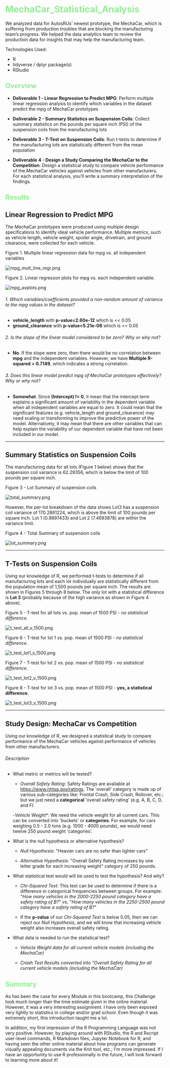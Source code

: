 # <span style="color: lightgreen;">MechaCar_Statistical_Analysis</span>

We analyzed data for AutosRUs’ newest prototype, the MechaCar, which is suffering from production troubles that are blocking the manufacturing team’s progress. We helped the data analytics team to review the production data for insights that may help the manufacturing team.

Technologies Used:
- R
- tidyverse / dplyr package(s)
- RStudio

## <span style="color: lightgreen;">Overview</span>

- **Deliverable 1 - Linear Regression to Predict MPG**: Perform multiple linear regression analysis to identify which variables in the dataset predict the mpg of MechaCar prototypes

- **Deliverable 2 - Summary Statistics on Suspension Coils**: Collect summary statistics on the pounds per square inch (PSI) of the suspension coils from the manufacturing lots

- **Deliverable 3 - T-Test on Suspension Coils**: Run t-tests to determine if the manufacturing lots are statistically different from the mean population

- **Deliverable 4 - Design a Study Comparing the MechaCar to the Competition**: Design a statistical study to compare vehicle performance of the MechaCar vehicles against vehicles from other manufacturers. For each statistical analysis, you’ll write a summary interpretation of the findings.


## <span style="color: lightgreen;">Results</span>


## Linear Regression to Predict MPG

The MechaCar prototypes were produced using multiple design specifications to identify ideal vehicle performance. Multiple metrics, such as vehicle length, vehicle weight, spoiler angle, drivetrain, and ground clearance, were collected for each vehicle.

Figure 1. Multiple linear regression data for mpg vs. all independent variables

![mpg_mult_line_regr.png](Images/mpg_mult_lin_regr.png)

Figure 2. Linear regresson plots for mpg vs. each independent variable.

![mpg_avplots.png](Images/mpg_avplots.png)

###### 1. Which variables/coefficients provided a non-random amount of variance to the mpg values in the dataset?

- **vehicle_length** with **p-value=2.60e-12** which is << 0.05
- **ground_clearance** with **p-value=5.21e-08** which is << 0.05

###### 2. Is the slope of the linear model considered to be zero? Why or why not?

- **No**. If the slope were zero, then there would be no correlation between **mpg** and the independent variables. However, we have **Multiple R-squared = 0.7149**, which indicates a strong correlation.

###### 3. Does this linear model predict mpg of MechaCar prototypes effectively? Why or why not?

- **Somewhat**. Since **(Intercept) != 0**, it mean that the intercept term explains a significant amount of variability in the dependent variable when all independent variables are equal to zero. It could mean that the significant features (e.g. vehicle_length and ground_clearance) may need scaling or transforming to improve the predictive power of the model. Alternatively, it may mean that there are other variables that can help explain the variability of our dependent variable that have not been included in our model.

<hr>

## Summary Statistics on Suspension Coils

The manufacturing data for all lots (Figure 1 below) shows that the suspension coil variance is 62.29356, which is below the limit of 100 pounds per square inch.

Figure 3 - Lot Summary of suspension coils

![total_summary.png](Images/total_summary.png)

However, the per-lot breakdown of the data shows Lot3 has a suspension coil variance of 170.2861224, which is above the limit of 100 pounds per square inch. Lot 1 (0.9897433) and Lot 2 (7.4693878) are within the variance limit.

Figure 4 - Total Summary of suspension coils

![lot_summary.png](Images/lot_summary.png)

<hr>

## T-Tests on Suspension Coils

Using our knowledge of R, we performed t-tests to determine if all manufacturing lots and each lot individually are statistically different from the population mean of 1,500 pounds per square inch. The results are shown in Figures 5 through 8 below. The only lot with a statistical difference is **Lot 3** (probably because of the high variance as shown in Figure 4 above).

Figure 5 - T-test for all lots vs. pop. mean of 1500 PSI - *no statistical difference*.

![t_test_all_v_1500.png](Images/t_test_all_v_1500.png)

Figure 6 - T-test for lot 1 vs. pop. mean of 1500 PSI - *no statistical difference*.

![t_test_lot1_v_1500.png](Images/t_test_lot1_v_1500.png)

Figure 7 - T-test for lot 2 vs. pop. mean of 1500 PSI - *no statistical difference*.

![t_test_lot2_v_1500.png](Images/t_test_lot2_v_1500.png)

Figure 8 - T-test for lot 3 vs. pop. mean of 1500 PSI - **yes, a statistical difference**.

![t_test_lot3_v_1500.png](Images/t_test_lot3_v_1500.png)

<hr>

## Study Design: MechaCar vs Competition

Using our knowledge of R, we designed a statistical study to compare performance of the MechaCar vehicles against performance of vehicles from other manufacturers.

###### Description

- What metric or metrics will be tested?

    - *Overall Safety Rating*: Safety Ratings are available at https://www.nhtsa.gov/ratings. The 'overall' category is made up of various sub-categories like: Frontal Crash, Side Crash, Rollover, etc.; but we just need a **categorical** 'overall safety rating' (e.g. A, B, C, D, and F)

    -*Vehicle Weight**: We need the vehicle weight for all current cars. This can be converted into 'buckets' or **categories**. For example, for cars weighing 0.5 - 2.0 tons (e.g. 1000 - 4000 pounds), we would need twelve 250 pound weight 'categories'.

- What is the null hypothesis or alternative hypothesis?

    - *Null Hypothesis*: "Heavier cars are no safer than lighter cars"

    - *Alternative Hypothesis*: "Overall Safety Rating increases by one letter grade for each increasing weight" category of 250 pounds.

- What statistical test would will be used to test the hypothesis? And why?

    - *Chi-Squared Test*: This test can be used to determine if there is a difference in categorical frequencies between groups. For example: "*How many vehicles in the 2000-2250 pound category have a safety rating of B?*" vs. "*How many vehicles in the 2250-2500 pound category have a safety rating of B?*"

    - If the **p-value** of our *Chi-Squared Test* is below 0.05, then we can reject our *Null Hypothesis*, and we will know that increasing vehicle weight also increases overall safety rating.

- What data is needed to run the statistical test?

    - *Vehicle Weight data for all current vehicle models (including the MechaCar)*

    - *Crash Test Results converted into "Overall Safety Rating for all current vehicle models (including the MechaCar)*

## <span style="color: lightgreen;">Summary</span>

As has been the case for every Module in this bootcamp, this Challenge took much longer than the time estimate given in the online material.
However, it was a very interesting assignment.
I have only been exposed very lightly to statistics in college and/or grad school.
Even though it was extremely short, this introduction taught me a lot.

In addition, my first impression of the R Programming Language was not very positive.
However, by playing around with RStudio, the R and Rscript user-level commands, R Markdown files, Jupyter Notebook for R; and having seen the other online material about how programs can generate visually appealing documents via the Knit tool, etc.; I'm more impressed. If I have an opportunity to use R professionally in the future, I will look forward to learning more about it!
